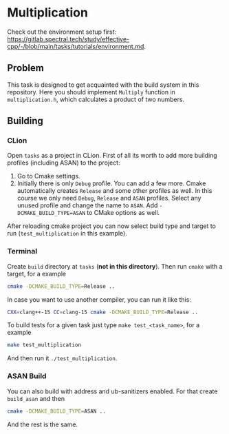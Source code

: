# Multiplication

Check out the environment setup first: https://gitlab.spectral.tech/study/effective-cpp/-/blob/main/tasks/tutorials/environment.md.

## Problem

This task is designed to get acquainted with the build system in this repository. Here you should implement `Multiply` function
in `multiplication.h`, which calculates a product of two numbers.

## Building

### CLion

Open `tasks` as a project in CLion. First of all its worth to add more building profiles (including ASAN) to the project:

1. Go to Cmake settings.
2. Initially there is only `Debug` profile. You can add a few more. Cmake automatically creates `Release` and some other profiles as well.
In this course we only need `Debug`, `Release` and `ASAN` profiles. Select any unused profile and change the name to `ASAN`. Add `-DCMAKE_BUILD_TYPE=ASAN` to CMake options as well.

After reloading cmake project you can now select build type and target to run (`test_multiplication` in this example).

### Terminal

Create `build` directory at `tasks` (**not in this directory**). Then run `cmake` with a target, for a example
```bash
cmake -DCMAKE_BUILD_TYPE=Release ..
```

In case you want to use another compiler, you can run it like this:
```bash
CXX=clang++-15 CC=clang-15 cmake -DCMAKE_BUILD_TYPE=Release ..
```

To build tests for a given task just type `make test_<task_name>`, for a example
```bash
make test_multiplication
```

And then run it `./test_multiplication`.

### ASAN Build

You can also build with address and ub-sanitizers enabled. For that create `build_asan` and then
```bash
cmake -DCMAKE_BUILD_TYPE=ASAN ..
```

And the rest is the same.
